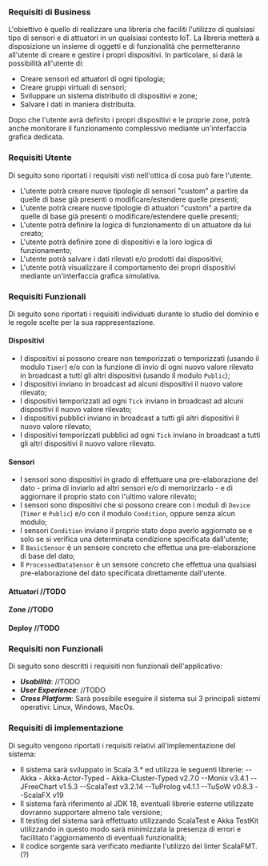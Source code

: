 ### Requisiti di Business

L'obiettivo è quello di realizzare una libreria che faciliti l'utilizzo di qualsiasi tipo di sensori e di attuatori in un qualsiasi contesto IoT. La libreria metterà a disposizione un insieme di oggetti e di funzionalità che permetteranno all'utente di creare e gestire i propri dispositivi. In particolare, si darà la possibilità all'utente di:

-   Creare sensori ed attuatori di ogni tipologia;
-   Creare gruppi virtuali di sensori;
-   Sviluppare un sistema distribuito di dispositivi e zone;
-   Salvare i dati in maniera distribuita.

Dopo che l'utente avrà definito i propri dispositivi e le proprie zone, potrà anche monitorare il funzionamento complessivo mediante un'interfaccia grafica dedicata.

### Requisiti Utente

Di seguito sono riportati i requisiti visti nell'ottica di cosa può fare l'utente.

-   L'utente potrà creare nuove tipologie di sensori "custom" a partire da quelle di base già presenti o modificare/estendere quelle presenti;
-   L'utente potrà creare nuove tipologie di attuatori "custom" a partire da quelle di base già presenti o modificare/estendere quelle presenti;
-   L'utente potrà definire la logica di funzionamento di un attuatore da lui creato;
-   L'utente potrà definire zone di dispositivi e la loro logica di funzionamento;
-   L'utente potrà salvare i dati rilevati e/o prodotti dai dispositivi;
-   L'utente potrà visualizzare il comportamento dei propri dispositivi mediante un'interfaccia grafica simulativa.

### Requisiti Funzionali

Di seguito sono riportati i requisiti individuati durante lo studio del dominio e le regole scelte per la sua rappresentazione.

#### Dispositivi
-   I dispositivi si possono creare non temporizzati o temporizzati (usando il modulo `Timer`) e/o con la funzione di invio di ogni nuovo valore rilevato in broadcast a tutti gli altri dispositivi (usando il modulo `Public`);
-   I dispositivi inviano in broadcast ad alcuni dispositivi il nuovo valore rilevato; 
-   I dispositivi temporizzati ad ogni `Tick` inviano in broadcast ad alcuni dispositivi il nuovo valore rilevato;
-   I dispositivi pubblici inviano in broadcast a tutti gli altri dispositivi il nuovo valore rilevato;
-   I dispositivi temporizzati pubblici ad ogni `Tick` inviano in broadcast a tutti gli altri dispositivi il nuovo valore rilevato.

#### Sensori
-   I sensori sono dispositivi in grado di effettuare una pre-elaborazione del dato - prima di inviarlo ad altri sensori e/o di memorizzarlo - e di aggiornare il proprio stato con l'ultimo valore rilevato;
-   I sensori sono dispositivi che si possono creare con i moduli di `Device` (`Timer` e `Public`) e/o con il modulo `Condition`, oppure senza alcun modulo;
-   I sensori `Condition` inviano il proprio stato dopo averlo aggiornato se e solo se si verifica una determinata condizione specificata dall'utente;
-   Il `BasicSensor` è un sensore concreto che effettua una pre-elaborazione di base del dato;
-   Il `ProcessedDataSensor` è un sensore concreto che effettua una qualsiasi pre-elaborazione del dato specificata direttamente dall'utente.

#### Attuatori //TODO

#### Zone //TODO

#### Deploy //TODO


### Requisiti non Funzionali

Di seguito sono descritti i requisiti non funzionali dell'applicativo:

-   _**Usabilità**_: //TODO
-   _**User Experience**_: //TODO
-   _**Cross Platform**_: Sarà possibile eseguire il sistema sui 3 principali sistemi operativi: Linux, Windows, MacOs.

### Requisiti di implementazione

Di seguito vengono riportati i requisiti relativi all'implementazione del sistema:

-   Il sistema sarà sviluppato in Scala 3.* ed utilizza le seguenti librerie:
			--Akka - Akka-Actor-Typed - Akka-Cluster-Typed v2.7.0
			--Monix v3.4.1
			--JFreeChart v1.5.3 
			--ScalaTest v3.2.14
			--TuProlog v4.1.1
			--TuSoW v0.8.3
			--ScalaFX v19
-   Il sistema farà riferimento al JDK 18, eventuali librerie esterne utilizzate dovranno supportare almeno tale versione;
-   Il testing del sistema sarà effettuato utilizzando ScalaTest e Akka TestKit utilizzando in questo modo sarà minimizzata la presenza di errori e facilitato l'aggiornamento di eventuali funzionalità;
-   Il codice sorgente sarà verificato mediante l'utilizzo del linter ScalaFMT. (?)
